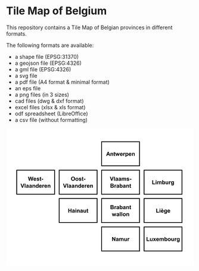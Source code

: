 # Tile Map of Belgium
This repository contains a Tile Map of Belgian provinces in different formats.

The following formats are available:
* a shape file (EPSG:31370)
* a geojson file (EPSG:4326)
* a gml file (EPSG:4326)
* a svg file
* a pdf file (A4 format & minimal format)
* an eps file
* a png files (in 3 sizes)
* cad files (dwg & dxf format)
* excel files (xlsx & xls format)
* odf spreadsheet (LibreOffice)
* a csv file (without formatting)

![Example png file](https://raw.githubusercontent.com/mstuyts/Belgium-TileMap/master/png/TilemapBelgiumSmall.png "Example png file")